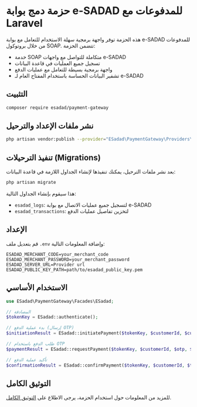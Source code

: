 # حزمة دمج بوابة e-SADAD للمدفوعات مع Laravel

هذه الحزمة توفر واجهة برمجية سهلة الاستخدام للتعامل مع بوابة e-SADAD للمدفوعات من خلال بروتوكول SOAP. تتضمن الحزمة:

- خدمة SOAP متكاملة للتواصل مع واجهات e-SADAD
- تسجيل جميع العمليات في قاعدة البيانات
- واجهة برمجية بسيطة للتعامل مع عمليات الدفع
- تشفير البيانات الحساسة باستخدام المفتاح العام لـ e-SADAD

## التثبيت

```bash
composer require esadad/payment-gateway
```

## نشر ملفات الإعداد والترحيل

```bash
php artisan vendor:publish --provider="ESadad\PaymentGateway\Providers\ESadadServiceProvider"
```

## تنفيذ الترحيلات (Migrations)

بعد نشر ملفات الترحيل، يمكنك تنفيذها لإنشاء الجداول اللازمة في قاعدة البيانات:

```bash
php artisan migrate
```

هذا سيقوم بإنشاء الجداول التالية:
- `esadad_logs`: لتسجيل جميع عمليات الاتصال مع بوابة e-SADAD
- `esadad_transactions`: لتخزين تفاصيل عمليات الدفع

## الإعداد

قم بتعديل ملف `.env` وإضافة المعلومات التالية:

```
ESADAD_MERCHANT_CODE=your_merchant_code
ESADAD_MERCHANT_PASSWORD=your_merchant_password
ESADAD_SERVER_URL=Provider url
ESADAD_PUBLIC_KEY_PATH=path/to/esadad_public_key.pem
```

## الاستخدام الأساسي

```php
use ESadad\PaymentGateway\Facades\ESadad;

// المصادقة
$tokenKey = ESadad::authenticate();

// بدء عملية الدفع (إرسال OTP)
$initiationResult = ESadad::initiatePayment($tokenKey, $customerId, $customerPassword);

// طلب الدفع باستخدام OTP
$paymentResult = ESadad::requestPayment($tokenKey, $customerId, $otp, $invoiceId, $amount);

// تأكيد عملية الدفع
$confirmationResult = ESadad::confirmPayment($tokenKey, $customerId, $transactionDetails, $amount);
```

## التوثيق الكامل

للمزيد من المعلومات حول استخدام الحزمة، يرجى الاطلاع على [التوثيق الكامل](docs/README.md).
